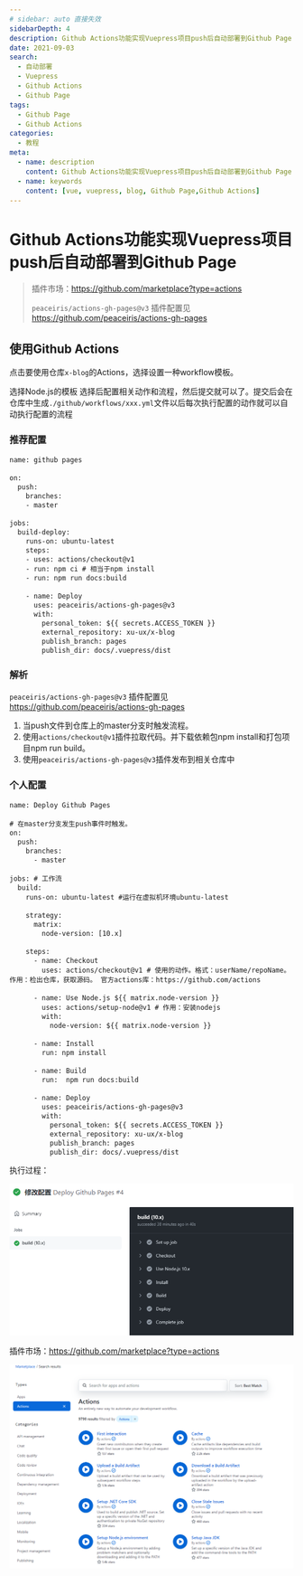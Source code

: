 ```yaml
---
# sidebar: auto 直接失效
sidebarDepth: 4
description: Github Actions功能实现Vuepress项目push后自动部署到Github Page
date: 2021-09-03
search:
  - 自动部署
  - Vuepress
  - Github Actions
  - Github Page
tags:
  - Github Page
  - Github Actions
categories:
  - 教程
meta:
  - name: description
    content: Github Actions功能实现Vuepress项目push后自动部署到Github Page
  - name: keywords
    content: [vue, vuepress, blog, Github Page,Github Actions]
---
```

# Github Actions功能实现Vuepress项目push后自动部署到Github Page

> 插件市场：https://github.com/marketplace?type=actions
>
> `peaceiris/actions-gh-pages@v3` 插件配置见 https://github.com/peaceiris/actions-gh-pages

## 使用Github Actions

点击要使用仓库`x-blog`的Actions，选择设置一种workflow模板。

选择Node.js的模板
选择后配置相关动作和流程，然后提交就可以了。提交后会在仓库中生成`./github/workflows/xxx.yml`文件以后每次执行配置的动作就可以自动执行配置的流程

### 推荐配置

```shell
name: github pages

on:
  push:
    branches:
    - master

jobs:
  build-deploy:
    runs-on: ubuntu-latest
    steps:
    - uses: actions/checkout@v1
    - run: npm ci # 相当于npm install
    - run: npm run docs:build

    - name: Deploy
      uses: peaceiris/actions-gh-pages@v3
      with:
      	personal_token: ${{ secrets.ACCESS_TOKEN }}
      	external_repository: xu-ux/x-blog
      	publish_branch: pages
      	publish_dir: docs/.vuepress/dist

```

### 解析

`peaceiris/actions-gh-pages@v3` 插件配置见 https://github.com/peaceiris/actions-gh-pages

1. 当push文件到仓库上的master分支时触发流程。
2. 使用`actions/checkout@v1`插件拉取代码。并下载依赖包npm install和打包项目npm run build。
3. 使用`peaceiris/actions-gh-pages@v3`插件发布到相关仓库中

### 个人配置

```shell
name: Deploy Github Pages

# 在master分支发生push事件时触发。
on:
  push:
    branches:
      - master
      
jobs: # 工作流
  build:
    runs-on: ubuntu-latest #运行在虚拟机环境ubuntu-latest

    strategy:
      matrix:
        node-version: [10.x]

    steps:
      - name: Checkout
        uses: actions/checkout@v1 # 使用的动作。格式：userName/repoName。作用：检出仓库，获取源码。 官方actions库：https://github.com/actions
        
      - name: Use Node.js ${{ matrix.node-version }}
        uses: actions/setup-node@v1 # 作用：安装nodejs
        with:
          node-version: ${{ matrix.node-version }}

      - name: Install
        run: npm install

      - name: Build
        run:  npm run docs:build

      - name: Deploy
        uses: peaceiris/actions-gh-pages@v3
        with:
          personal_token: ${{ secrets.ACCESS_TOKEN }}
          external_repository: xu-ux/x-blog
          publish_branch: pages
          publish_dir: docs/.vuepress/dist

```

执行过程：

![image-20210903104605852](./images.assets/image-20210903104605852.png)



插件市场：https://github.com/marketplace?type=actions

![image-20210903104516765](./images.assets/image-20210903104516765.png)
